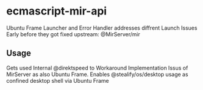 # ecmascript-mir-api
Ubuntu Frame Launcher and Error Handler addresses diffrent Launch Issues Early before they got fixed upstream: @MirServer/mir

## Usage
Gets used Internal @direktspeed to Workaround Implementation Issus of MirServer as also Ubuntu Frame. 
Enables @stealify/os/desktop usage as confined desktop shell via Ubuntu Frame 


